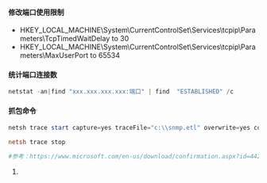 #### 修改端口使用限制

- HKEY_LOCAL_MACHINE\System\CurrentControlSet\Services\tcpip\Parameters\TcpTimedWaitDelay to 30
- HKEY_LOCAL_MACHINE\System\CurrentControlSet\Services\tcpip\Parameters\MaxUserPort to 65534

#### 统计端口连接数

```powershell
netstat -an|find "xxx.xxx.xxx.xxx:端口" | find  "ESTABLISHED" /c
```

#### 抓包命令

```powershell
netsh trace start capture=yes traceFile="c:\\snmp.etl" overwrite=yes correlation=no protocol=udp ipv4.address=11.11.11.11

netsh trace stop

#参考：https://www.microsoft.com/en-us/download/confirmation.aspx?id=44226
```





1. 